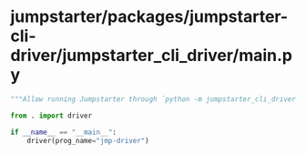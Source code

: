 # jumpstarter/packages/jumpstarter-cli-driver/jumpstarter_cli_driver/__main__.py

```python
"""Allow running Jumpstarter through `python -m jumpstarter_cli_driver`."""

from . import driver

if __name__ == "__main__":
    driver(prog_name="jmp-driver")

```